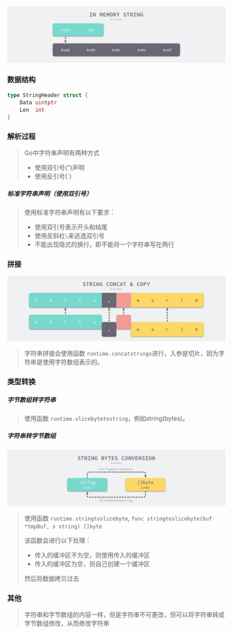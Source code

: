 ![17_string.png](img/17_string.png)

### 数据结构
```go
type StringHeader struct {
	Data uintptr
	Len  int
}
```

### 解析过程

> Go中字符串声明有两种方式
> - 使用双引号(")声明
> - 使用反引号(`)


##### 标准字符串声明（使用双引号）

> 使用标准字符串声明有以下要求：
> - 使用双引号表示开头和结尾
> - 使用反斜杠` \ `来逃逸双引号
> - 不能出现隐式的换行，即不能将一个字符串写在两行


### 拼接

![18_string_concat.png](img/18_string_concat.png)

> 字符串拼接会使用函数 `runtime.concatstrings`进行，入参是切片，因为字符串是使用字符数组表示的。

### 类型转换

##### 字节数组转字符串

> 使用函数 `runtime.slicebytetostring`，例如string(bytes)。


##### 字符串转字节数组

![19_string_to_byte.png](img/19_string_to_byte.png)

> 使用函数 `runtime.stringtoslicebyte`, `func stringtoslicebyte(buf *tmpBuf, s string) []byte`
> 
> 该函数会进行以下处理：
> - 传入的缓冲区不为空，则使用传入的缓冲区
> - 传入的缓冲区为空，则自己创建一个缓冲区
> 
> 然后将数据拷贝过去


### 其他

> 字符串和字节数组的内容一样，但是字符串不可更改，但可以将字符串转成字节数组修改，从而修改字符串














